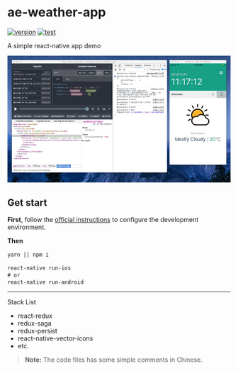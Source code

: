 # ae-weather-app
[![version](https://img.shields.io/badge/version-v0.2.0-blue.svg)](https://github.com/aerycat/ae-weather-app/releases)
[![test](https://travis-ci.org/aerycat/ae-weather-app.svg?branch=master)](https://travis-ci.org/aerycat/ae-weather-app)

A simple react-native app demo

![snapshot](snapshot.jpg "snapshot")

## Get start
**First**, follow the [official instructions](http://facebook.github.io/react-native/docs/getting-started.html) to configure the development environment.

**Then**
```
yarn || npm i
```
```
react-native run-ios
# or
react-native run-android
```
-------------

Stack List
- react-redux
- redux-saga
- redux-persist
- react-native-vector-icons
- etc.

> **Note:** The code files has some simple comments in Chinese.


